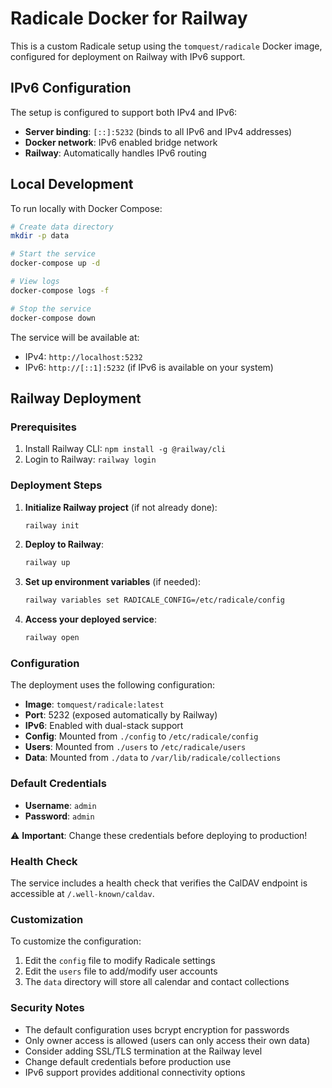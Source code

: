 # Radicale Docker for Railway

This is a custom Radicale setup using the `tomquest/radicale` Docker image, configured for deployment on Railway with IPv6 support.

## IPv6 Configuration

The setup is configured to support both IPv4 and IPv6:

- **Server binding**: `[::]:5232` (binds to all IPv6 and IPv4 addresses)
- **Docker network**: IPv6 enabled bridge network
- **Railway**: Automatically handles IPv6 routing

## Local Development

To run locally with Docker Compose:

```bash
# Create data directory
mkdir -p data

# Start the service
docker-compose up -d

# View logs
docker-compose logs -f

# Stop the service
docker-compose down
```

The service will be available at:
- IPv4: `http://localhost:5232`
- IPv6: `http://[::1]:5232` (if IPv6 is available on your system)

## Railway Deployment

### Prerequisites

1. Install Railway CLI: `npm install -g @railway/cli`
2. Login to Railway: `railway login`

### Deployment Steps

1. **Initialize Railway project** (if not already done):
   ```bash
   railway init
   ```

2. **Deploy to Railway**:
   ```bash
   railway up
   ```

3. **Set up environment variables** (if needed):
   ```bash
   railway variables set RADICALE_CONFIG=/etc/radicale/config
   ```

4. **Access your deployed service**:
   ```bash
   railway open
   ```

### Configuration

The deployment uses the following configuration:

- **Image**: `tomquest/radicale:latest`
- **Port**: 5232 (exposed automatically by Railway)
- **IPv6**: Enabled with dual-stack support
- **Config**: Mounted from `./config` to `/etc/radicale/config`
- **Users**: Mounted from `./users` to `/etc/radicale/users`
- **Data**: Mounted from `./data` to `/var/lib/radicale/collections`

### Default Credentials

- **Username**: `admin`
- **Password**: `admin`

⚠️ **Important**: Change these credentials before deploying to production!

### Health Check

The service includes a health check that verifies the CalDAV endpoint is accessible at `/.well-known/caldav`.

### Customization

To customize the configuration:

1. Edit the `config` file to modify Radicale settings
2. Edit the `users` file to add/modify user accounts
3. The `data` directory will store all calendar and contact collections

### Security Notes

- The default configuration uses bcrypt encryption for passwords
- Only owner access is allowed (users can only access their own data)
- Consider adding SSL/TLS termination at the Railway level
- Change default credentials before production use
- IPv6 support provides additional connectivity options 